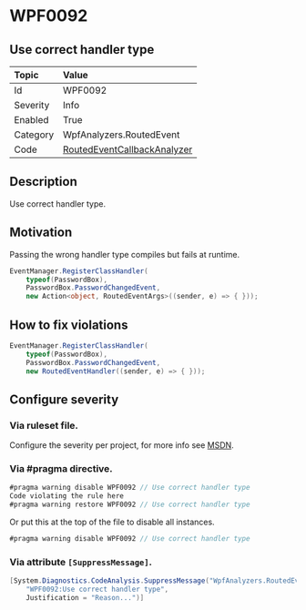 # WPF0092
## Use correct handler type

| Topic    | Value
| :--      | :--
| Id       | WPF0092
| Severity | Info
| Enabled  | True
| Category | WpfAnalyzers.RoutedEvent
| Code     | [RoutedEventCallbackAnalyzer](https://github.com/DotNetAnalyzers/WpfAnalyzers/blob/master/WpfAnalyzers/Analyzers/RoutedEventCallbackAnalyzer.cs)


## Description

Use correct handler type.

## Motivation

Passing the wrong handler type compiles but fails at runtime.

```cs
EventManager.RegisterClassHandler(
    typeof(PasswordBox),
    PasswordBox.PasswordChangedEvent,
    new Action<object, RoutedEventArgs>((sender, e) => { }));
```

## How to fix violations

```cs
EventManager.RegisterClassHandler(
    typeof(PasswordBox),
    PasswordBox.PasswordChangedEvent,
    new RoutedEventHandler((sender, e) => { }));
```

<!-- start generated config severity -->
## Configure severity

### Via ruleset file.

Configure the severity per project, for more info see [MSDN](https://msdn.microsoft.com/en-us/library/dd264949.aspx).

### Via #pragma directive.
```C#
#pragma warning disable WPF0092 // Use correct handler type
Code violating the rule here
#pragma warning restore WPF0092 // Use correct handler type
```

Or put this at the top of the file to disable all instances.
```C#
#pragma warning disable WPF0092 // Use correct handler type
```

### Via attribute `[SuppressMessage]`.

```C#
[System.Diagnostics.CodeAnalysis.SuppressMessage("WpfAnalyzers.RoutedEvent", 
    "WPF0092:Use correct handler type", 
    Justification = "Reason...")]
```
<!-- end generated config severity -->